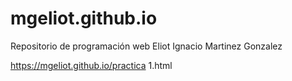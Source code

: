 # mgeliot.github.io
Repositorio de programación web Eliot Ignacio Martinez Gonzalez


https://mgeliot.github.io/practica 1.html 
